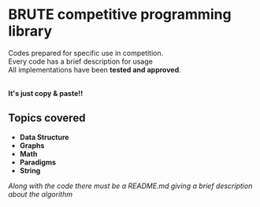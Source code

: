 # BRUTE competitive programming library
Codes prepared for specific use in competition.\
Every code has a brief description for usage\
All implementations have been **tested and approved**.

\
**It's just copy & paste!!**

## Topics covered
* **Data Structure**
* **Graphs**
* **Math**
* **Paradigms**
* **String**

*Along with the code there must be a README.md giving a brief description about the algorithm*
